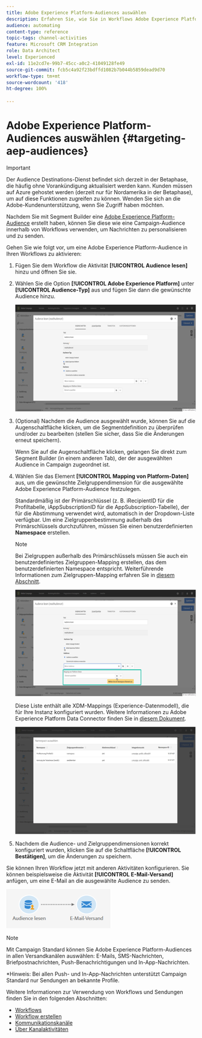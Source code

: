 ```yaml
---
title: Adobe Experience Platform-Audiences auswählen
description: Erfahren Sie, wie Sie in Workflows Adobe Experience Platform-Audiences auswählen.
audience: automating
content-type: reference
topic-tags: channel-activities
feature: Microsoft CRM Integration
role: Data Architect
level: Experienced
exl-id: 11e2cd7e-99b7-45cc-a0c2-41049128fe49
source-git-commit: fcb5c4a92f23bdffd1082b7b044b5859dead9d70
workflow-type: tm+mt
source-wordcount: '418'
ht-degree: 100%

---
```


# Adobe Experience Platform-Audiences auswählen {#targeting-aep-audiences}

>[!IMPORTANT]
>
>Der Audience Destinations-Dienst befindet sich derzeit in der Betaphase, die häufig ohne Vorankündigung aktualisiert werden kann. Kunden müssen auf Azure gehostet werden (derzeit nur für Nordamerika in der Betaphase), um auf diese Funktionen zugreifen zu können. Wenden Sie sich an die Adobe-Kundenunterstützung, wenn Sie Zugriff haben möchten.

Nachdem Sie mit Segment Builder eine [Adobe Experience Platform-Audience](../../integrating/using/aep-about-audience-destinations-service.md) erstellt haben, können Sie diese wie eine Campaign-Audience innerhalb von Workflows verwenden, um Nachrichten zu personalisieren und zu senden.

Gehen Sie wie folgt vor, um eine Adobe Experience Platform-Audience in Ihren Workflows zu aktivieren:

1. Fügen Sie dem Workflow die Aktivität **[!UICONTROL Audience lesen]** hinzu und öffnen Sie sie.

1. Wählen Sie die Option **[!UICONTROL Adobe Experience Platform]** unter **[!UICONTROL Audience-Typ]** aus und fügen Sie dann die gewünschte Audience hinzu.

   ![](assets/aep_wkf_readaudience.png)

1. (Optional) Nachdem die Audience ausgewählt wurde, können Sie auf die Augenschaltfläche klicken, um die Segmentdefinition zu überprüfen und/oder zu bearbeiten (stellen Sie sicher, dass Sie die Änderungen erneut speichern).

   Wenn Sie auf die Augenschaltfläche klicken, gelangen Sie direkt zum Segment Builder (in einem anderen Tab), der der ausgewählten Audience in Campaign zugeordnet ist.

1. Wählen Sie das Element **[!UICONTROL Mapping von Platform-Daten]** aus, um die gewünschte Zielgruppendimension für die ausgewählte Adobe Experience Platform-Audience festzulegen.

   Standardmäßig ist der Primärschlüssel (z. B. iRecipientID für die Profiltabelle, iAppSubscriptionID für die AppSubscription-Tabelle), der für die Abstimmung verwendet wird, automatisch in der Dropdown-Liste verfügbar. Um eine Zielgruppenbestimmung außerhalb des Primärschlüssels durchzuführen, müssen Sie einen benutzerdefinierten **Namespace** erstellen.

   >[!NOTE]
   >
   >Bei Zielgruppen außerhalb des Primärschlüssels müssen Sie auch ein benutzerdefiniertes Zielgruppen-Mapping erstellen, das dem benutzerdefinierten Namespace entspricht. Weiterführende Informationen zum Zielgruppen-Mapping erfahren Sie in [diesem Abschnitt](../../administration/using/target-mappings-in-campaign.md).

   ![](assets/aep_wkf_readaudience_namespace.png)

   Diese Liste enthält alle XDM-Mappings (Experience-Datenmodell), die für Ihre Instanz konfiguriert wurden. Weitere Informationen zu Adobe Experience Platform Data Connector finden Sie in [diesem Dokument](../../integrating/using/aep-about-data-connector.md).

   ![](assets/aep_wkf_readaudience_namespace2.png)

1. Nachdem die Audience- und Zielgruppendimensionen korrekt konfiguriert wurden, klicken Sie auf die Schaltfläche **[!UICONTROL Bestätigen]**, um die Änderungen zu speichern.

Sie können Ihren Workflow jetzt mit anderen Aktivitäten konfigurieren. Sie können beispielsweise die Aktivität **[!UICONTROL E-Mail-Versand]** anfügen, um eine E-Mail an die ausgewählte Audience zu senden.

![](assets/aep_wkf_email.png)

>[!NOTE]
>
>Mit Campaign Standard können Sie Adobe Experience Platform-Audiences in allen Versandkanälen auswählen: E-Mails, SMS-Nachrichten, Briefpostnachrichten, Push-Benachrichtigungen und In-App-Nachrichten.
>
>*Hinweis: Bei allen Push- und In-App-Nachrichten unterstützt Campaign Standard nur Sendungen an bekannte Profile.

Weitere Informationen zur Verwendung von Workflows und Sendungen finden Sie in den folgenden Abschnitten:

* [Workflows](../../automating/using/get-started-workflows.md)
* [Workflow erstellen](../../automating/using/building-a-workflow.md)
* [Kommunikationskanäle](../../channels/using/get-started-communication-channels.md)
* [Über Kanalaktivitäten](../../automating/using/about-channel-activities.md)

